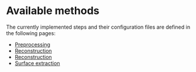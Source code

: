 # Available methods
The currently implemented steps and their configuration files are defined in the following pages:

- [Preprocessing](preprocessing.md)
- [Reconstruction](reconstruction.md)
- [Reconstruction](segmentation.md)
- [Surface extraction](surface.md)